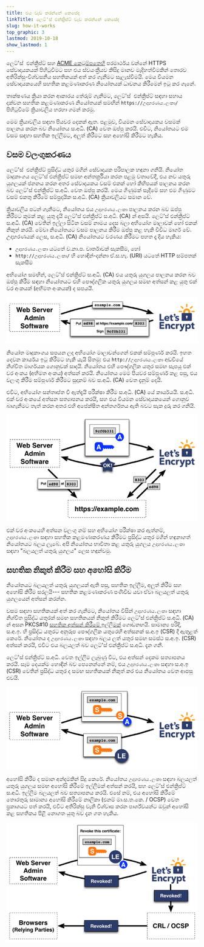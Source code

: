 ```yaml
---
title: එය වැඩ කරන්නේ කෙසේද
linkTitle: ලෙට්'ස් එන්ක්‍රිප්ට් වැඩ කරන්නේ කෙසේද
slug: how-it-works
top_graphic: 3
lastmod: 2019-10-18
show_lastmod: 1
---
```



ලෙට්'ස්&nbsp; එන්ක්‍රිප්ට් සහ [ACME කෙටුම්පතෙහි](https://tools.ietf.org/html/rfc8555) පරමාර්ථය වන්නේ HTTPS සේවාදායකයක් පිහිටුවීමට සහ එය ස්වයංක්‍රීයව කිසිදු මානව මැදිහත්වීමකින් තොරව අතිරික්සු-විශ්වසනීය සහතිකයක් අත් කර ගැනීමට සැලැස්වීමයි.  මෙය වියමන සේවාදායකයෙහි සහතික කළමණාකරණ නියෝතයක් ධාවනය කිරීමෙන් ඉටු කර ගැනේ.

තාක්ෂණය ක්‍රියා කරන ආකාරය තේරුම් ගැනීමට, ලෙට්'ස්&nbsp; එන්ක්‍රිප්ට් සඳහා සහාය දක්වන සහතික කළමණාකරණ නියෝතයක් සමඟින් `https://උදාහරණය.ලංකා/` පිහිටුවීමේ ක්‍රියාවලිය හරහා ගමන් කරමු.

මෙම ක්‍රියාවලිය සඳහා පියවර දෙකක් ඇත.  පළමුව, වියමන සේවාදායකය වසමක් පාලනය කරන බව නියෝතය ස.අධි. (CA) වෙත ඔප්පු කරයි.  එවිට, නියෝතයට එම වසම සඳහා සහතික ඉල්ලීමට, අලුත් කිරීමට සහ අහෝසි කිරීමට හැකිය.

## වසම වලංගුකරණය

ලෙට්'ස්&nbsp; එන්ක්‍රිප්ට් ප්‍රසිද්ධ යතුර මගින් සේවාදායක පරිපාලක හඳුනා ගනියි.  නියෝත මෘදුකාංගය ලෙට්'ස්&nbsp;එන්ක්‍රිප්ට් සමඟ අන්තර්ක්‍රියා කරන පළමු වතාවේදී, එය නව යතුරු යුගලයක් ජනනය කරන අතර සේවාදායකය වසම් එකක් හෝ කිහිපයක් පාලනය කරන බව ලෙට්'ස්&nbsp;එන්ක්‍රිප්ට් ස.අධි. වෙත ඔප්පු කරයි.  මෙය ගිණුමක් සෑදීමේ සහ එම ගිණුමට වසම් එකතු කිරීමේ සම්ප්‍රදායික ස.අධි. (CA) ක්‍රියාවලියට සමාන වේ.

ක්‍රියාවලිය පටන් ගැනීමට, නියෝතය එය `උදාහරණය.ලංකා` පාලනය කරන බව ඔප්පු කිරීමට කුමක් කළ යුතු දැයි ලෙට්'ස් එන්ක්‍රිප්ට් ස.අධි. (CA) න් අසයි.  ලෙට්'ස් එන්ක්‍රිප්ට් ස.අධි. (CA) වෙතින් ඉල්ලා සිටින වසම් නාමය දෙස බලා අභියෝග මාලාවක් හෝ එකක් නිකුත් කරයි.   මේවා නියෝතයට වසම පාලනය කිරීම ඔප්පු කළ හැකි විවිධ මාර්ග වේ.  උදාහරණයක් ලෙස, ස.අධි. (CA) නියෝතයට වරණය කිරීමට පහත දෑ දිය හැකිය:

* `උදාහරණය.ලංකා` යටතේ ව.නා.ප. වාර්තාවක් සැකසීම, හෝ
* `http://උදාහරණය.ලංකා/` හි හොඳින්-දන්නා ඒ.ස.හැ. (URI) යටතේ HTTP සම්පතක් සැකසීම

අභියෝග සමඟින්, ලෙට්'ස් එන්ක්‍රිප්ට් ස.අධි. (CA) එය යතුරු යුගලය පාලනය කරන බව ඔප්පු කිරීම සඳහා නියෝතයට එහි පෞද්ගලික යතුරු යුගලය සමඟ අත්සන් කළ යුතු එක් වර අංකයක් (අභිමත අංකයක්) ද සපයයි.

<div class="howitworks-figure">
<img alt="උදාහරණය.ලංකා වලංගු කිරීමට අභියෝග ඉල්ලා සිටීම"
     src="/images/howitworks_challenge.png"/>
</div>

නියෝත මෘදුකාංගය සපයන ලද අභියෝග මාලාවන්ගෙන් එකක් සම්පූර්ණ කරයි.   ඉහත දෙවන කාර්යය ඉටු කිරීමට හැකි යැයි සිතමු: එය `http://උදාහරණය.ලංකා` අඩවියේ නිශ්චිත මාර්ගයක ගොනුවක් සාදයි.  නියෝතය එහි පෞද්ගලික යතුර සමඟ සැපයූ එක් වර අංකය (අභිමත අංකය) අත්සන් කරයි.  නියෝතය මෙම පියවර සම්පූර්ණ කළ පසු, එය වලංගු කිරීම සම්පූර්ණ කිරීමට සූදානම් බව ස.අධි. (CA) වෙත දැනුම් දෙයි.

එවිට, අභියෝග සන්තෘප්ත වී ඇත්දැයි පරීක්ෂා කිරීම ස.අධි. (CA)  යේ කාර්යයයි.  ස.අධි. එක් වර අංකයේ අත්සන සත්‍යාපනය කරයි, සහ එය වියමන සේවාදායකයෙන් ගොනුව බාගැනීමට තැත් කරන අතර එහි අපේක්ෂිත අන්තර්ගතය ඇති බවට සැක දුරු කර ගනියි.

<div class="howitworks-figure">
<img alt="උදාහරණය.ලංකා සඳහා බලය දීම වෙනුවෙන් ක්‍රියා කිරීමට ඉල්ලා සිටීම"
     src="/images/howitworks_authorization.png"/>
</div>

එක් වර අංකයෙහි අත්සන වලංගු නම් සහ අභියෝග පරීක්ෂා කර ඇත්නම්, `උදාහරණය.ලංකා` සඳහා සහතික කළමණාකරණය කිරීමට ප්‍රසිද්ධ යතුර මගින් හඳුනාගත් නියෝතයට බලය ලැබේ.  අපි නියෝතය භාවිතා කළ යතුරු යුගලය `උදාහරණය.ලංකා` සඳහා "බලයලත් යතුරු යුගලය" ලෙස හඳුන්වමු.


## සහතික නිකුත් කිරීම සහ අහෝසි කිරීම

නියෝතයට බලයලත් යතුරු යුගලයක් ඇති පසු, සහතික ඉල්ලීම, අලුත් කිරීම සහ අහෝසි කිරීම සරලයි--- සහතික කළමණාකරණ පණිවිඩ යවා ඒවා බලයලත් යතුරු යුගලයෙන් අත්සන් කරන්න.

වසම සඳහා සහතිකයක් අත් කර ගැනීමට, නියෝතය විසින් `උදාහරණය.ලංකා` සඳහා නිශ්චිත ප්‍රසිද්ධ යතුරක් සමඟ සහතිකයක් නිකුත් කිරීමට ලෙට්'ස්&nbsp;එන්ක්‍රිප්ට් ස.අධි. (CA) න් අසන PKCS#10 [සහතික අත්සන් කිරීමේ ඉල්ලීමක්](https://tools.ietf.org/html/rfc2986) ගොඩනඟයි.  සාමාන්‍ය පරිදි, ස.අ.ඉ. හි ප්‍රසිද්ධ යතුරට අනුරූප පෞද්ගලික යතුරෙහි අත්සනක් ස.අ.ඉ (CSR) දී ඇතුළත් කෙරේ.  නියෝතය ද `උදාහරණය.ලංකා` සඳහා බලය ලත් යතුර සමඟ සමස්ථ ස.අ.ඉ. (CSR) අත්සන් කරයි, එවිට එය බලයලත් බව ලෙට්'ස්&nbsp;එන්ක්‍රිප්ට් ස.අධි. දැන ගනී.

ලෙට්'ස්&nbsp;එන්ක්‍රිප්ට් ස.අධි. වෙත ඉල්ලීම ලැබුණු විට, එය අත්සන් දෙකම සත්‍යාපනය කරයි.  සෑම දෙයක්ම හොඳින් බව පෙනෙන්නේ නම්, එය `උදාහරණය.ලංකා` සඳහා ස.අ.ඉ (CSR) වෙතින් ප්‍රසිද්ධ යතුර ද සමඟ සහතිකයක් නිකුත් කර එය නියෝතය වෙත ආපසු එවයි.

<div class="howitworks-figure">
<img alt="උදාහරණය.ලංකා සඳහා සහතිකයක් ඉල්ලීම"
     src="/images/howitworks_certificate.png"/>
</div>

අහෝසි කිරීම ද සමාන අන්දමකින් සිදු කෙරේ.  නියෝතය `උදාහරණය.ලංකා` සඳහා බලයලත් යතුරු යුගලය සමඟ අහෝසි කිරීමේ ඉල්ලීමක් අත්සන් කරයි, සහ ලෙට්'ස්&nbsp;එන්ක්‍රිප්ට් ස.අධි. ඉල්ලීම බලයලත් බව සත්‍යාපනය කරයි.  එසේ නම්, එය අහෝසි කිරීමේ තොරතුරු සාමාන්‍ය අහෝසි කිරීමේ නාලිකා (එනම් මා.ස.ත.කෙ. / OCSP) වෙත ප්‍රකාශයට පත් කරයි, එවිට අතිරික්සු වැනි විශ්වාස කරන පාර්ශ්වයන්ට ඔවුන් අහෝසි කළ සහතිකය පිළි නොගත යුතු බව දැන ගත හැකිය.

<div class="howitworks-figure">
<img alt="උදාහරණය.ලංකා සඳහා සහතිකයක් අහෝසි කිරීමට ඉල්ලීම"
     src="/images/howitworks_revocation.png"/>
</div>




